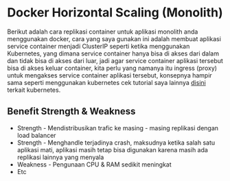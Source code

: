 # Docker Horizontal Scaling (Monolith)

Berikut adalah cara replikasi container untuk aplikasi monolith anda menggunakan docker, cara yang saya gunakan ini adalah membuat aplikasi service container menjadi ClusterIP seperti ketika menggunakan Kubernetes, yang dimana service container hanya bisa di akses dari dalam dan tidak bisa di akses dari luar, jadi agar service container aplikasi tersebut bisa di akses keluar container, kita perlu yang namanya itu ingress (proxy) untuk mengakses service container aplikasi tersebut, konsepnya hampir sama seperti menggunakan kubernetes cek tutorial saya lainnya [disini](https://github.com/restuwahyu13/express-microservices) terkait kubernetes.

## Benefit Strength & Weakness

- Strength - Mendistribusikan trafic ke masing - masing replikasi dengan load balancer
- Strength - Menghandle terjadinya crash, maksudnya ketika salah satu aplikasi mati, aplikasi masih tetap bisa digunakan karena masih ada replikasi lainnya yang menyala
- Weakness - Pengunaan CPU & RAM sedikit meningkat
- Etc
